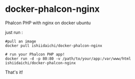 # docker-phalcon-nginx
Phalcon PHP with nginx on docker ubuntu

just run :

```
#pull an image
docker pull ishiidaichi/docker-phalcon-nginx

# run your Phalcon PHP app!
docker run -d -p 80:80 -v /path/to/your/app:/var/www/html ishiidaichi/docker-phalcon-nginx
```

That's it!
